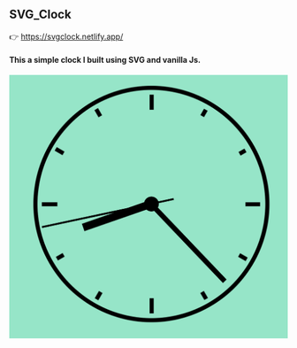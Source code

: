 ## SVG_Clock

👉 https://svgclock.netlify.app/

#### This a simple clock I built using SVG and vanilla Js.
![The home page](https://github.com/Ghenet/SVG_Clock/blob/master/svg_clock.png)
